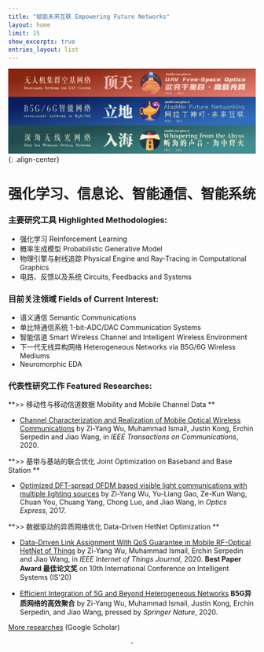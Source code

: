 ```yaml
---
title: "赋能未来互联 Empowering Future Networks"
layout: home
limit: 15
show_excerpts: true
entries_layout: list
---
```


![center-aligned-image](/images/banner.png){: .align-center}

# 强化学习、信息论、智能通信、智能系统

### 主要研究工具 Highlighted Methodologies:
- 强化学习 Reinforcement Learning
- 概率生成模型 Probabilistic Generative Model
- 物理引擎与射线追踪 Physical Engine and Ray-Tracing in Computational Graphics
- 电路、反馈以及系统 Circuits, Feedbacks and Systems

### 目前关注领域 Fields of Current Interest:
- 语义通信 Semantic Communications 
- 单比特通信系统 1-bit-ADC/DAC Communication Systems
- 智能信道 Smart Wireless Channel and Intelligent Wireless Environment
- 下一代无线异构网络 Heterogeneous Networks via B5G/6G Wireless Mediums
- Neuromorphic EDA

### 代表性研究工作 Featured Researches:

**>> 移动性与移动信道数据 Mobility and Mobile Channel Data ** 

  - [Channel Characterization and Realization of Mobile Optical Wireless Communications](https://ieeexplore.ieee.org/abstract/document/9140033) by Zi-Yang Wu, Muhammad Ismail, Justin Kong, Erchin Serpedin and Jiao Wang, in _IEEE Transactions on Communications_, 2020.
  
**>> 基带与基站的联合优化 Joint Optimization on Baseband and Base Station ** 
  
  - [Optimized DFT-spread OFDM based visible light communications with multiple lighting sources](https://www.osapublishing.org/oe/abstract.cfm?uri=oe-25-22-26468) by Zi-Yang Wu, Yu-Liang Gao, Ze-Kun Wang, Chuan You, Chuang Yang, Chong Luo, and Jiao Wang, in _Optics Express_, 2017.
  
**>> 数据驱动的异质网络优化 Data-Driven HetNet Optimization ** 
  
  - [Data-Driven Link Assignment With QoS Guarantee in Mobile RF-Optical HetNet of Things](https://ieeexplore.ieee.org/stamp/stamp.jsp?tp=&arnumber=9007356&isnumber=9115800) by Zi-Yang Wu, Muhammad Ismail, Erchin Serpedin and Jiao Wang, in _IEEE Internet of Things Journal_, 2020. **Best Paper Award 最佳论文奖** on 10th International Conference on Intelligent Systems (IS'20)
  
  - [Efficient Integration of 5G and Beyond Heterogeneous Networks](https://link.springer.com/book/10.1007%2F978-981-15-6938-8) **B5G异质网络的高效聚合** by Zi-Yang Wu, Muhammad Ismail, Justin Kong, Erchin Serpedin, and Jiao Wang, pressed by _Springer Nature_, 2020.
  
[More researches](https://scholar.google.com.hk/citations?user=BDEsGscAAAAJ&hl=zh-CN) (Google Scholar)

<center> - </center>
